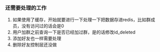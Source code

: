 ###  还需要处理的工作  
1. 如果使用了缓存，开始就要进行一下处理一下把数据存进redis，比如群成员，没有访问过的话会是0
2. 用户加群之前查询一下是否已经加过群，是的话修改id_deleted
3. 添加好友也一样需要处理
4. 删除好友控制层还没做